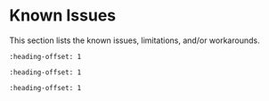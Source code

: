 # Known Issues

This section lists the known issues, limitations, and/or workarounds.

```{include} ../../../../release/known_issues/SEGGER_jlink.md
:heading-offset: 1
```

```{include} ../../../../release/known_issues/EDMA_examples.md
:heading-offset: 1
```


```{include} ../../../../release/known_issues/examples_hello_world_ns_secure_faults_ns_and_secure_faults_trdc_ns_have_incorrect_library_path_in_gui_projects.md
:heading-offset: 1
```